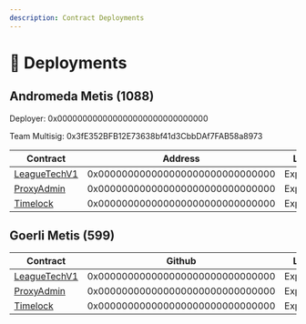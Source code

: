 ```yaml
---
description: Contract Deployments
---
```


# 🫡 Deployments

## Andromeda Metis (1088)

Deployer: 0x000000000000000000000000000000

Team Multisig: 0x3fE352BFB12E73638bf41d3CbbDAf7FAB58a8973

<table><thead><tr><th>Contract</th><th width="368.3333333333333">Address</th><th>Link</th></tr></thead><tbody><tr><td><a href="smart-contracts/leaguetechv1.md">LeagueTechV1</a></td><td>0x000000000000000000000000000000</td><td>Explorer</td></tr><tr><td><a href="smart-contracts/proxyadmin.md">ProxyAdmin</a></td><td>0x000000000000000000000000000000</td><td>Explorer</td></tr><tr><td><a href="smart-contracts/timelock.md">Timelock</a></td><td>0x000000000000000000000000000000</td><td>Explorer</td></tr></tbody></table>

## Goerli Metis (599)

<table><thead><tr><th width="193.33333333333331">Contract</th><th width="369">Github</th><th>Link</th></tr></thead><tbody><tr><td><a href="smart-contracts/leaguetechv1.md">LeagueTechV1</a></td><td>0x000000000000000000000000000000</td><td>Explorer</td></tr><tr><td><a href="smart-contracts/proxyadmin.md">ProxyAdmin</a></td><td>0x000000000000000000000000000000</td><td>Explorer</td></tr><tr><td><a href="smart-contracts/timelock.md">Timelock</a></td><td>0x000000000000000000000000000000</td><td>Explorer</td></tr></tbody></table>
